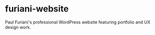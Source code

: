 # furiani-website
Paul Furiani's professional WordPress website featuring portfolio and UX design work.
